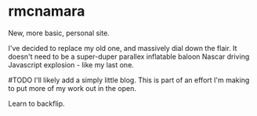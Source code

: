 # rmcnamara
New, more basic, personal site. 

I've decided to replace my old one, and massively dial down the flair. It doesn't need to be a super-duper parallex inflatable baloon Nascar driving Javascript explosion - like my last one. 

#TODO
I'll likely add a simply little blog. This is part of an effort I'm making to put more of my work out in the open.

Learn to backflip.
